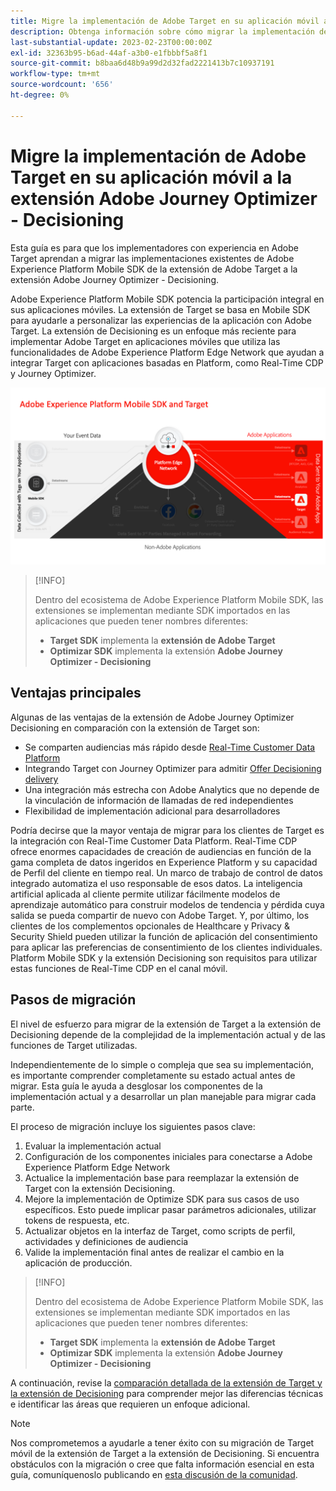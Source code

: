 ```yaml
---
title: Migre la implementación de Adobe Target en su aplicación móvil a la extensión Adobe Journey Optimizer - Decisioning
description: Obtenga información sobre cómo migrar la implementación de su aplicación móvil de Adobe Target a la extensión Adobe Journey Optimizer - Decisioning
last-substantial-update: 2023-02-23T00:00:00Z
exl-id: 32363b95-b6ad-44af-a3b0-e1fbbbf5a8f1
source-git-commit: b8baa6d48b9a99d2d32fad2221413b7c10937191
workflow-type: tm+mt
source-wordcount: '656'
ht-degree: 0%

---
```


# Migre la implementación de Adobe Target en su aplicación móvil a la extensión Adobe Journey Optimizer - Decisioning

Esta guía es para que los implementadores con experiencia en Adobe Target aprendan a migrar las implementaciones existentes de Adobe Experience Platform Mobile SDK de la extensión de Adobe Target a la extensión Adobe Journey Optimizer - Decisioning.

Adobe Experience Platform Mobile SDK potencia la participación integral en sus aplicaciones móviles. La extensión de Target se basa en Mobile SDK para ayudarle a personalizar las experiencias de la aplicación con Adobe Target. La extensión de Decisioning es un enfoque más reciente para implementar Adobe Target en aplicaciones móviles que utiliza las funcionalidades de Adobe Experience Platform Edge Network que ayudan a integrar Target con aplicaciones basadas en Platform, como Real-Time CDP y Journey Optimizer.

![Diagrama que muestra el SDK móvil conectándose a Target a través de Edge Network con la extensión Decisioning](assets/datacollection.png)

>[!INFO]
>
>Dentro del ecosistema de Adobe Experience Platform Mobile SDK, las extensiones se implementan mediante SDK importados en las aplicaciones que pueden tener nombres diferentes:
>
> * **Target SDK** implementa la **extensión de Adobe Target**
> * **Optimizar SDK** implementa la extensión **Adobe Journey Optimizer - Decisioning**


## Ventajas principales

Algunas de las ventajas de la extensión de Adobe Journey Optimizer Decisioning en comparación con la extensión de Target son:

* Se comparten audiencias más rápido desde [Real-Time Customer Data Platform](https://experienceleague.adobe.com/docs/platform-learn/tutorials/experience-cloud/next-hit-personalization.html?lang=es)
* Integrando Target con Journey Optimizer para admitir [Offer Decisioning delivery](https://experienceleague.adobe.com/docs/target/using/integrate/ajo/offer-decision.html)
* Una integración más estrecha con Adobe Analytics que no depende de la vinculación de información de llamadas de red independientes
* Flexibilidad de implementación adicional para desarrolladores

Podría decirse que la mayor ventaja de migrar para los clientes de Target es la integración con Real-Time Customer Data Platform. Real-Time CDP ofrece enormes capacidades de creación de audiencias en función de la gama completa de datos ingeridos en Experience Platform y su capacidad de Perfil del cliente en tiempo real. Un marco de trabajo de control de datos integrado automatiza el uso responsable de esos datos. La inteligencia artificial aplicada al cliente permite utilizar fácilmente modelos de aprendizaje automático para construir modelos de tendencia y pérdida cuya salida se pueda compartir de nuevo con Adobe Target. Y, por último, los clientes de los complementos opcionales de Healthcare y Privacy &amp; Security Shield pueden utilizar la función de aplicación del consentimiento para aplicar las preferencias de consentimiento de los clientes individuales. Platform Mobile SDK y la extensión Decisioning son requisitos para utilizar estas funciones de Real-Time CDP en el canal móvil.

## Pasos de migración

El nivel de esfuerzo para migrar de la extensión de Target a la extensión de Decisioning depende de la complejidad de la implementación actual y de las funciones de Target utilizadas.

Independientemente de lo simple o compleja que sea su implementación, es importante comprender completamente su estado actual antes de migrar. Esta guía le ayuda a desglosar los componentes de la implementación actual y a desarrollar un plan manejable para migrar cada parte.

El proceso de migración incluye los siguientes pasos clave:

1. Evaluar la implementación actual
1. Configuración de los componentes iniciales para conectarse a Adobe Experience Platform Edge Network
1. Actualice la implementación base para reemplazar la extensión de Target con la extensión Decisioning.
1. Mejore la implementación de Optimize SDK para sus casos de uso específicos. Esto puede implicar pasar parámetros adicionales, utilizar tokens de respuesta, etc.
1. Actualizar objetos en la interfaz de Target, como scripts de perfil, actividades y definiciones de audiencia
1. Valide la implementación final antes de realizar el cambio en la aplicación de producción.

>[!INFO]
>
>Dentro del ecosistema de Adobe Experience Platform Mobile SDK, las extensiones se implementan mediante SDK importados en las aplicaciones que pueden tener nombres diferentes:
>
> * **Target SDK** implementa la **extensión de Adobe Target**
> * **Optimizar SDK** implementa la extensión **Adobe Journey Optimizer - Decisioning**

A continuación, revise la [comparación detallada de la extensión de Target y la extensión de Decisioning](comparison.md) para comprender mejor las diferencias técnicas e identificar las áreas que requieren un enfoque adicional.

>[!NOTE]
>
>Nos comprometemos a ayudarle a tener éxito con su migración de Target móvil de la extensión de Target a la extensión de Decisioning. Si encuentra obstáculos con la migración o cree que falta información esencial en esta guía, comuníquenoslo publicando en [esta discusión de la comunidad](https://experienceleaguecommunities.adobe.com/t5/adobe-experience-platform-data/tutorial-discussion-migrate-target-from-at-js-to-web-sdk/m-p/575587#M463).
